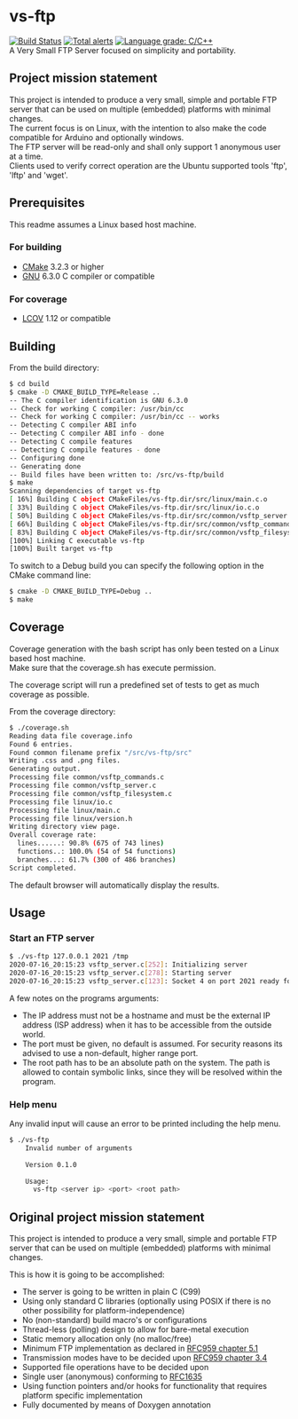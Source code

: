 # vs-ftp
[![Build Status](https://travis-ci.org/baskapteijn/vs-ftp.svg?branch=master)](https://travis-ci.org/baskapteijn/vs-ftp)
[![Total alerts](https://img.shields.io/lgtm/alerts/g/baskapteijn/vs-ftp.svg?logo=lgtm&logoWidth=18)](https://lgtm.com/projects/g/baskapteijn/vs-ftp/alerts/)
[![Language grade: C/C++](https://img.shields.io/lgtm/grade/cpp/g/baskapteijn/vs-ftp.svg?logo=lgtm&logoWidth=18)](https://lgtm.com/projects/g/baskapteijn/vs-ftp/context:cpp)  
A Very Small FTP Server focused on simplicity and portability.

## Project mission statement
This project is intended to produce a very small, simple and portable FTP server that can be used on multiple (embedded)
platforms with minimal changes.  
The current focus is on Linux, with the intention to also make the code compatible for Arduino and optionally windows.  
The FTP server will be read-only and shall only support 1 anonymous user at a time.  
Clients used to verify correct operation are the Ubuntu supported tools 'ftp', 'lftp' and 'wget'.

## Prerequisites

This readme assumes a Linux based host machine.

### For building

* [CMake](https://cmake.org/) 3.2.3 or higher
* [GNU](https://gcc.gnu.org/) 6.3.0 C compiler or compatible

### For coverage

* [LCOV](http://ltp.sourceforge.net/coverage/lcov.php) 1.12 or compatible

## Building

From the build directory:
```bash
$ cd build
$ cmake -D CMAKE_BUILD_TYPE=Release ..
-- The C compiler identification is GNU 6.3.0
-- Check for working C compiler: /usr/bin/cc
-- Check for working C compiler: /usr/bin/cc -- works
-- Detecting C compiler ABI info
-- Detecting C compiler ABI info - done
-- Detecting C compile features
-- Detecting C compile features - done
-- Configuring done
-- Generating done
-- Build files have been written to: /src/vs-ftp/build
$ make
Scanning dependencies of target vs-ftp
[ 16%] Building C object CMakeFiles/vs-ftp.dir/src/linux/main.c.o
[ 33%] Building C object CMakeFiles/vs-ftp.dir/src/linux/io.c.o
[ 50%] Building C object CMakeFiles/vs-ftp.dir/src/common/vsftp_server.c.o
[ 66%] Building C object CMakeFiles/vs-ftp.dir/src/common/vsftp_commands.c.o
[ 83%] Building C object CMakeFiles/vs-ftp.dir/src/common/vsftp_filesystem.c.o
[100%] Linking C executable vs-ftp
[100%] Built target vs-ftp
```
To switch to a Debug build you can specify the following option in the CMake command line:
```bash
$ cmake -D CMAKE_BUILD_TYPE=Debug ..
$ make
```

## Coverage

Coverage generation with the bash script has only been tested on a Linux based host machine.  
Make sure that the coverage.sh has execute permission.

The coverage script will run a predefined set of tests to get as much coverage as possible.

From the coverage directory:

```bash
$ ./coverage.sh 
Reading data file coverage.info
Found 6 entries.
Found common filename prefix "/src/vs-ftp/src"
Writing .css and .png files.
Generating output.
Processing file common/vsftp_commands.c
Processing file common/vsftp_server.c
Processing file common/vsftp_filesystem.c
Processing file linux/io.c
Processing file linux/main.c
Processing file linux/version.h
Writing directory view page.
Overall coverage rate:
  lines......: 90.8% (675 of 743 lines)
  functions..: 100.0% (54 of 54 functions)
  branches...: 61.7% (300 of 486 branches)
Script completed.
```
The default browser will automatically display the results.

## Usage

### Start an FTP server

```bash
$ ./vs-ftp 127.0.0.1 2021 /tmp
2020-07-16_20:15:23 vsftp_server.c[252]: Initializing server
2020-07-16_20:15:23 vsftp_server.c[278]: Starting server
2020-07-16_20:15:23 vsftp_server.c[123]: Socket 4 on port 2021 ready for connection...
```

A few notes on the programs arguments:

* The IP address must not be a hostname and must be the external IP address (ISP address) when it has to be accessible
  from the outside world.
* The port must be given, no default is assumed. For security reasons its advised to use a non-default, higher range
  port.
* The root path has to be an absolute path on the system. The path is allowed to contain symbolic links, since they will
  be resolved within the program.  

### Help menu

Any invalid input will cause an error to be printed including the help menu.

```bash
$ ./vs-ftp
    Invalid number of arguments
    
    Version 0.1.0
    
    Usage:
      vs-ftp <server ip> <port> <root path>
```

## Original project mission statement
This project is intended to produce a very small, simple and portable FTP server that can be used on multiple (embedded)
platforms with minimal changes.

This is how it is going to be accomplished:

* The server is going to be written in plain C (C99)
* Using only standard C libraries (optionally using POSIX if there is no other possibility for platform-independence)
* No (non-standard) build macro's or configurations
* Thread-less (polling) design to allow for bare-metal execution
* Static memory allocation only (no malloc/free)
* Minimum FTP implementation as declared in [RFC959 chapter 5.1](https://www.w3.org/Protocols/rfc959/5_Declarative.html)
* Transmission modes have to be decided upon [RFC959 chapter 3.4](https://www.w3.org/Protocols/rfc959/3_DataTransfer.html)
* Supported file operations have to be decided upon
* Single user (anonymous) conforming to [RFC1635](https://tools.ietf.org/html/rfc1635)
* Using function pointers and/or hooks for functionality that requires platform specific implementation
* Fully documented by means of Doxygen annotation


